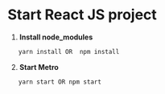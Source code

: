 # Start React JS project
1. **Install node_modules**
```bash
   yarn install OR  npm install
```
2. **Start Metro**
```bash
   yarn start OR npm start
```

